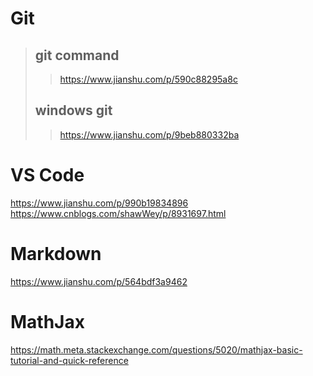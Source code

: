 # Git
> ## git command
>> https://www.jianshu.com/p/590c88295a8c 
> ## windows git
>> https://www.jianshu.com/p/9beb880332ba

# VS Code
https://www.jianshu.com/p/990b19834896
https://www.cnblogs.com/shawWey/p/8931697.html

# Markdown
https://www.jianshu.com/p/564bdf3a9462

# MathJax
https://math.meta.stackexchange.com/questions/5020/mathjax-basic-tutorial-and-quick-reference